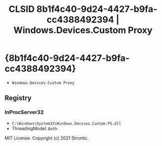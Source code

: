 ﻿---
title: "CLSID 8b1f4c40-9d24-4427-b9fa-cc4388492394 | Windows.Devices.Custom Proxy"
excerpt: What is COM-Object CLSID 8b1f4c40-9d24-4427-b9fa-cc4388492394?
---

# {8b1f4c40-9d24-4427-b9fa-cc4388492394}

* `Windows.Devices.Custom Proxy`

## Registry


### InProcServer32

* `C:\Windows\System32\Windows.Devices.Custom.PS.dll`
* ThreadingModel: `Both`

MIT License. Copyright (c) 2021 Strontic.


